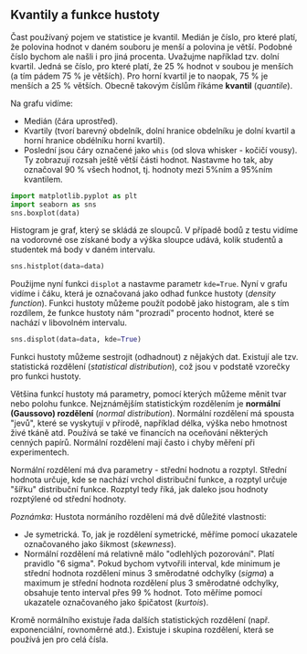 ## Kvantily a funkce hustoty

Čast používaný pojem ve statistice je kvantil. Medián je číslo, pro které platí, že polovina hodnot v daném souboru je menší a polovina je větší. Podobné číslo bychom ale našli i pro jiná procenta. Uvažujme například tzv. dolní kvartil. Jedná se číslo, pro které platí, že 25 % hodnot v soubou je menších (a tím pádem 75 % je větších). Pro horní kvartil je to naopak, 75 % je menších a 25 % větších. Obecně takovým číslům říkáme **kvantil** (*quantile*).

Na grafu vidíme:

- Medián (čára uprostřed).
- Kvartily (tvorí barevný obdelník, dolní hranice obdelníku je dolní kvartil a horní hranice obdélníku horní kvartil).
- Poslední jsou čáry označené jako `whis` (od slova whisker - kočičí vousy). Ty zobrazují rozsah ještě větší části hodnot. Nastavme ho tak, aby označoval 90 % všech hodnot, tj. hodnoty mezi 5%ním a 95%ním kvantilem.

```python
import matplotlib.pyplot as plt
import seaborn as sns
sns.boxplot(data)
```

Histogram je graf, který se skládá ze sloupců. V případě bodů z testu vidíme na vodorovné ose získané body a výška sloupce udává, kolik studentů a studentek má body v daném intervalu.

```python
sns.histplot(data=data)
```

Použijme nyní funkci `displot` a nastavme parametr `kde=True`. Nyní v grafu vidíme i čáku, která je označovaná jako odhad funkce hustoty (*density function*). Funkci hustoty můžeme použít podobě jako histogram, ale s tím rozdílem, že funkce hustoty nám "prozradí" procento hodnot, které se nachází v libovolném intervalu.

```python
sns.displot(data=data, kde=True)
```

Funkci hustoty můžeme sestrojit (odhadnout) z nějakých dat. Existují ale tzv. statistická rozdělení (*statistical distribution*), což jsou v podstatě vzorečky pro funkci hustoty. 

Většina funkcí hustoty má parametry, pomocí kterých můžeme měnit tvar nebo polohu funkce. Nejznámějším statistickým rozdělením je **normální (Gaussovo) rozdělení** (*normal distribution*). Normální rozdělení má spousta "jevů", které se vyskytují v přírodě, například délka, výška nebo hmotnost živé tkáně atd. Používá se také ve financích na oceňování některých cenných papírů. Normální rozdělení mají často i chyby měření při experimentech.

Normální rozdělení má dva parametry - střední hodnotu a rozptyl. Střední hodnota určuje, kde se nachází vrchol distribuční funkce, a rozptyl určuje "šířku" distribuční funkce. Rozptyl tedy říká, jak daleko jsou hodnoty rozptýlené od střední hodnoty.

*Poznámka*: Hustota normáního rozdělení má dvě důležité vlastnosti:

- Je symetrická. To, jak je rozdělení symetrické, měříme pomocí ukazatele označovaného jako šikmost (*skewness*).
- Normální rozdělení má relativně málo "odlehlých pozorování". Platí pravidlo "6 sigma". Pokud bychom vytvořili interval, kde minimum je střední hodnota rozdělení minus 3 směrodatné odchylky (*sigma*) a maximum je střední hodnota rozdělení plus 3 směrodatné odchylky, obsahuje tento interval přes 99 % hodnot. Toto měříme pomocí ukazatele označovaného jako špičatost (*kurtois*).

Kromě normálního existuje řada dalších statistických rozdělení (např. exponenciální, rovnoměrné atd.). Existuje i skupina rozdělení, která se používá jen pro celá čísla.
